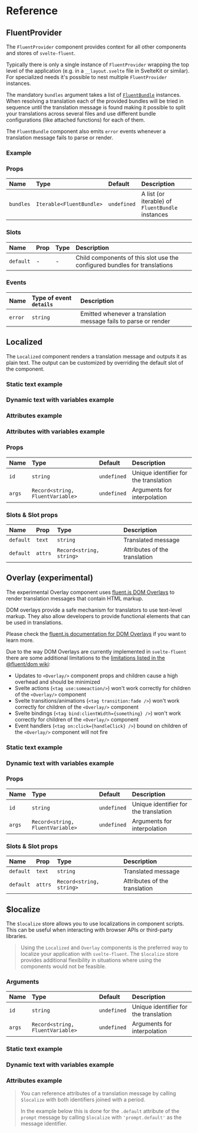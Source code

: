 <script>
	import ExampleProvider from '$site/examples/provider/Example.svelte'
	import ExampleLocalizedStaticText from '$site/examples/localized/static-text/Example.svelte'
	import ExampleLocalizedDynamicText from '$site/examples/localized/dynamic-text/Example.svelte'
	import ExampleLocalizedAttributes from '$site/examples/localized/attributes/Example.svelte'
	import ExampleLocalizedAttributesWithVariables from '$site/examples/localized/attributes-with-variables/Example.svelte'
	import ExampleOverlayStaticText from '$site/examples/overlay/static-text/Example.svelte'
	import ExampleOverlayDynamicText from '$site/examples/overlay/dynamic-text/Example.svelte'
	import ExampleLocalizeStaticText from '$site/examples/localize/static-text/Example.svelte'
	import ExampleLocalizeDynamicText from '$site/examples/localize/dynamic-text/Example.svelte'
	import ExampleLocalizeAttributes from '$site/examples/localize/attributes/Example.svelte'
</script>

# Reference

## FluentProvider

The `FluentProvider` component provides context for all other components and stores of `svelte-fluent`.

Typically there is only a single instance of `FluentProvider` wrapping the top level of the application
(e.g. in a `__layout.svelte` file in SvelteKit or similar). For specialized needs it's possible to nest
multiple `FluentProvider` instances.

The mandatory `bundles` argument takes a list of
[`FluentBundle`](https://projectfluent.org/fluent.js/bundle/classes/fluentbundle.html) instances. When resolving a
translation each of the provided bundles will be tried in sequence until the translation message is found making
it possible to split your translations across several files and use different bundle configurations (like attached
functions) for each of them.

The `FluentBundle` component also emits `error` events whenever a translation message fails to parse or render.

### Example

<ExampleProvider />

### Props

| Name      | Type                     | Default     | Description                                      |
| :-------- | :----------------------- | :---------- | :----------------------------------------------- |
| `bundles` | `Iterable<FluentBundle>` | `undefined` | A list (or iterable) of `FluentBundle` instances |

### Slots

| Name      | Prop | Type | Description                                                               |
| :-------- | :--- | :--- | :------------------------------------------------------------------------ |
| `default` | -    | -    | Child components of this slot use the configured bundles for translations |

### Events

| Name    | Type of event `details` | Description                                                     |
| :------ | :---------------------- | :-------------------------------------------------------------- |
| `error` | `string`                | Emitted whenever a translation message fails to parse or render |

## Localized

The `Localized` component renders a translation message and outputs it as plain text.
The output can be customized by overriding the default slot of the component.

### Static text example

<ExampleLocalizedStaticText />

### Dynamic text with variables example

<ExampleLocalizedDynamicText />

### Attributes example

<ExampleLocalizedAttributes />

### Attributes with variables example

<ExampleLocalizedAttributesWithVariables />

### Props

| Name   | Type                             | Default     | Description                           |
| :----- | :------------------------------- | :---------- | :------------------------------------ |
| `id`   | `string`                         | `undefined` | Unique identifier for the translation |
| `args` | `Record<string, FluentVariable>` | `undefined` | Arguments for interpolation           |

### Slots & Slot props

| Name      | Prop    | Type                     | Description                   |
| :-------- | :------ | :----------------------- | :---------------------------- |
| `default` | `text`  | `string`                 | Translated message            |
| `default` | `attrs` | `Record<string, string>` | Attributes of the translation |

## Overlay (experimental)

The experimental Overlay component uses [fluent.js DOM Overlays](https://github.com/projectfluent/fluent.js/wiki/DOM-Overlays)
to render translation messages that contain HTML markup.

DOM overlays provide a safe mechanism for translators to use text-level markup.
They also allow developers to provide functional elements that can be used in translations.

Please check the [fluent.js documentation for DOM Overlays](https://github.com/projectfluent/fluent.js/wiki/DOM-Overlays)
if you want to learn more.

Due to the way DOM Overlays are currently implemented in `svelte-fluent` there are some additional limitations
to the [limitations listed in the @fluent/dom wiki](https://github.com/projectfluent/fluent.js/wiki/DOM-Overlays#limitations):

- Updates to `<Overlay/>` component props and children cause a high overhead and should be minimized
- Svelte actions (`<tag use:someaction/>`) won't work correctly for children of the `<Overlay/>` component
- Svelte transitions/animations (`<tag transition:fade />`) won't work correctly for children of the `<Overlay/>` component
- Svelte bindings (`<tag bind:clientWidth={something} />`) won't work correctly for children of the `<Overlay/>` component
- Event handlers (`<tag on:click={handleClick} />`) bound on children of the `<Overlay/>` component will not fire

### Static text example

<ExampleOverlayStaticText />

### Dynamic text with variables example

<ExampleOverlayDynamicText />

### Props

| Name   | Type                             | Default     | Description                           |
| :----- | :------------------------------- | :---------- | :------------------------------------ |
| `id`   | `string`                         | `undefined` | Unique identifier for the translation |
| `args` | `Record<string, FluentVariable>` | `undefined` | Arguments for interpolation           |

### Slots & Slot props

| Name      | Prop    | Type                     | Description                   |
| :-------- | :------ | :----------------------- | :---------------------------- |
| `default` | `text`  | `string`                 | Translated message            |
| `default` | `attrs` | `Record<string, string>` | Attributes of the translation |

## $localize

The `$localize` store allows you to use localizations in component scripts. This can be useful when interacting
with browser APIs or third-party libraries.

> Using the `Localized` and `Overlay` components is the preferred way to localize your application with `svelte-fluent`.
> The `$localize` store provides additional flexibility in situations where using the components would not be
> feasible.

### Arguments

| Name   | Type                             | Default     | Description                           |
| :----- | :------------------------------- | :---------- | :------------------------------------ |
| `id`   | `string`                         | `undefined` | Unique identifier for the translation |
| `args` | `Record<string, FluentVariable>` | `undefined` | Arguments for interpolation           |

### Static text example

<ExampleLocalizeStaticText />

### Dynamic text with variables example

<ExampleLocalizeDynamicText />

### Attributes example

> You can reference attributes of a translation message by calling `$localize` with both identifiers joined with a period.
>
> In the example below this is done for the `.default` attribute of the `prompt` message by
> calling `$localize` with `'prompt.default'` as the message identifier.

<ExampleLocalizeAttributes />
